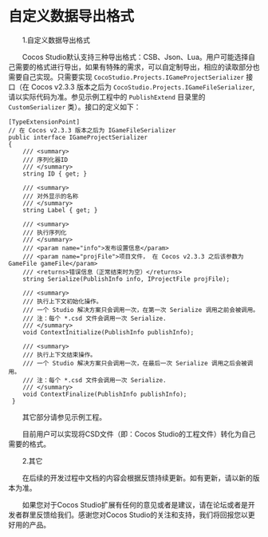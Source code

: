 # **自定义数据导出格式** #

&emsp;&emsp;1.自定义数据导出格式

&emsp;&emsp;Cocos Studio默认支持三种导出格式：CSB、Json、Lua。用户可能选择自己需要的格式进行导出，如果有特殊的需求，可以自定制导出，相应的读取部分也需要自己实现。只需要实现 `CocoStudio.Projects.IGameProjectSerializer` 接口（在 Cocos v2.3.3 版本之后为 `CocoStudio.Projects.IGameFileSerializer`, 请以实际代码为准。参见示例工程中的 `PublishExtend` 目录里的 `CustomSerializer` 类）。接口的定义如下：

    [TypeExtensionPoint]
	// 在 Cocos v2.3.3 版本之后为 IGameFileSerializer
    public interface IGameProjectSerializer
    {
        /// <summary>
        /// 序列化器ID
        /// </summary>
        string ID { get; }

        /// <summary>
        /// 对外显示的名称
        /// </summary>
        string Label { get; }

        /// <summary>
        /// 执行序列化
        /// </summary>
        /// <param name="info">发布设置信息</param>
        /// <param name="projFile">项目文件， 在 Cocos v2.3.3 之后该参数为 GameFile gameFile</param>
        /// <returns>错误信息（正常结束时为空）</returns>
        string Serialize(PublishInfo info, IProjectFile projFile);

        /// <summary>
        /// 执行上下文初始化操作。
        /// 一个 Studio 解决方案只会调用一次，在第一次 Serialize 调用之前会被调用。
        /// 注：每个 *.csd 文件会调用一次 Serialize.
        /// </summary>
        void ContextInitialize(PublishInfo publishInfo);

        /// <summary>
        /// 执行上下文结束操作。
        /// 一个 Studio 解决方案只会调用一次，在最后一次 Serialize 调用之后会被调用。
        /// 注：每个 *.csd 文件会调用一次 Serialize.
        /// </summary>
        void ContextFinalize(PublishInfo publishInfo);
     }

&emsp;&emsp;其它部分请参见示例工程。

&emsp;&emsp;目前用户可以实现将CSD文件（即：Cocos Studio的工程文件）转化为自己需要的格式。

&emsp;&emsp;2.其它

&emsp;&emsp;在后续的开发过程中文档的内容会根据反馈持续更新。如有更新，请以新的版本为准。

&emsp;&emsp;如果您对于Cocos Studio扩展有任何的意见或者是建议，请在论坛或者是开发者群里反馈给我们。感谢您对Cocos Studio的关注和支持，我们将回报您以更好用的产品。